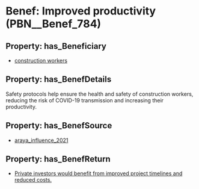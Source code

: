 # Benef: __Improved productivity__ (PBN__Benef_784)

## Property: has_Beneficiary

* [construction workers](../Stakeholder/PBN__Stakeholder_197)

## Property: has_BenefDetails

Safety protocols help ensure the health and safety of construction workers, reducing the risk of COVID-19 transmission and increasing their productivity.

## Property: has_BenefSource

* [araya_influence_2021](../Article/PBN__Article_157)

## Property: has_BenefReturn

* [Private investors would benefit from improved project timelines and reduced costs.](../BenefReturn/PBN__BenefReturn_853)

